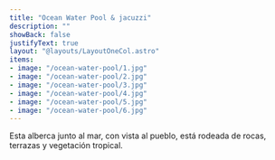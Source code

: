 ```yaml
---
title: "Ocean Water Pool & jacuzzi"
description: ""
showBack: false
justifyText: true
layout: "@layouts/LayoutOneCol.astro"
items:
- image: "/ocean-water-pool/1.jpg"
- image: "/ocean-water-pool/2.jpg"
- image: "/ocean-water-pool/3.jpg"
- image: "/ocean-water-pool/4.jpg"
- image: "/ocean-water-pool/5.jpg"
- image: "/ocean-water-pool/6.jpg"
---
```

Esta alberca junto al mar, con vista al pueblo, está rodeada de rocas, terrazas y vegetación tropical.
